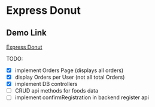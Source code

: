 # Express Donut

## Demo Link

[Express Donut](https://expressdonut.onrender.com)

TODO:

- [x] implement Orders Page (displays all orders)
- [x] display Orders per User (not all total Orders)
- [x] implement DB controllers
- [ ] CRUD api methods for foods data
- [ ] implement confirmRegistration in backend register api
